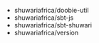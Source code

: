 - shuwariafrica/doobie-util
- shuwariafrica/sbt-js
- shuwariafrica/sbt-shuwari
- shuwariafrica/version
